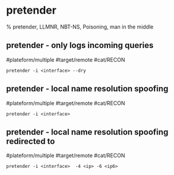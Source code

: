 # pretender

% pretender, LLMNR, NBT-NS, Poisoning, man in the middle

## pretender - only logs incoming queries
#plateform/multiple #target/remote #cat/RECON 
```
pretender -i <interface> --dry
```

## pretender - local name resolution spoofing
#plateform/multiple #target/remote #cat/RECON 
```
pretender -i <interface> 
```

## pretender - local name resolution spoofing redirected to 
#plateform/multiple #target/remote #cat/RECON 
```
pretender -i <interface>  -4 <ip> -6 <ip6> 
```